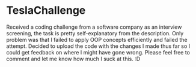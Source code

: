 # TeslaChallenge
Received a coding challenge from a software company as an interview screening, the task is pretty self-explanatory from the description. 
Only problem was that I failed to apply OOP concepts efficiently and failed the attempt. Decided to upload the code with the changes I made thus far so I could get feedback on where I might have gone wrong. 
Please feel free to comment and let me know how much I suck at this. :D 
